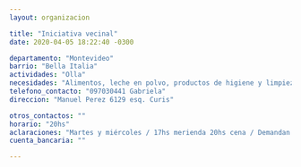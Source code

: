 ```yaml
---
layout: organizacion

title: "Iniciativa vecinal"
date: 2020-04-05 18:22:40 -0300

departamento: "Montevideo"
barrio: "Bella Italia"
actividades: "Olla"
necesidades: "Alimentos, leche en polvo, productos de higiene y limpieza"
telefono_contacto: "097030441 Gabriela"
direccion: "Manuel Perez 6129 esq. Curis"

otros_contactos: ""
horario: "20hs"
aclaraciones: "Martes y miércoles / 17hs merienda 20hs cena / Demandan principalmente leche en polvo"
cuenta_bancaria: ""

---
```

